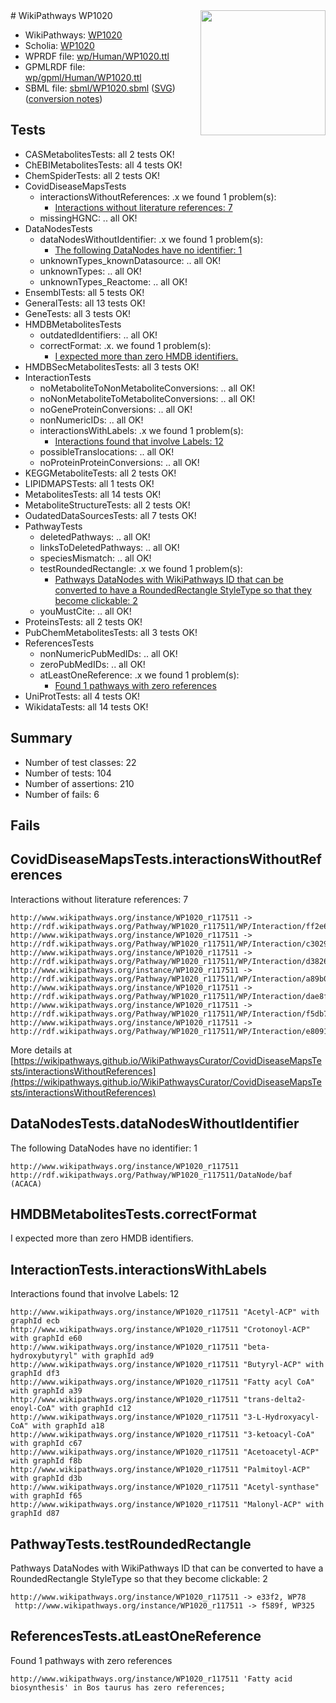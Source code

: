 <img style="float: right; width: 200px" src="../logo.png" />
# WikiPathways WP1020

* WikiPathways: [WP1020](https://identifiers.org/wikipathways:WP1020)
* Scholia: [WP1020](https://scholia.toolforge.org/wikipathways/WP1020)
* WPRDF file: [wp/Human/WP1020.ttl](../wp/Human/WP1020.ttl)
* GPMLRDF file: [wp/gpml/Human/WP1020.ttl](../wp/gpml/Human/WP1020.ttl)
* SBML file: [sbml/WP1020.sbml](../sbml/WP1020.sbml) ([SVG](../sbml/WP1020.svg)) ([conversion notes](../sbml/WP1020.txt))

## Tests
* CASMetabolitesTests: all 2 tests OK!
* ChEBIMetabolitesTests: all 4 tests OK!
* ChemSpiderTests: all 2 tests OK!
* CovidDiseaseMapsTests
    * interactionsWithoutReferences: .x we found 1 problem(s):
        * [Interactions without literature references: 7](#2e295935)
    * missingHGNC: .. all OK!
* DataNodesTests
    * dataNodesWithoutIdentifier: .x we found 1 problem(s):
        * [The following DataNodes have no identifier: 1](#d2d32fa0)
    * unknownTypes_knownDatasource: .. all OK!
    * unknownTypes: .. all OK!
    * unknownTypes_Reactome: .. all OK!
* EnsemblTests: all 5 tests OK!
* GeneralTests: all 13 tests OK!
* GeneTests: all 3 tests OK!
* HMDBMetabolitesTests
    * outdatedIdentifiers: .. all OK!
    * correctFormat: .x. we found 1 problem(s):
        * [I expected more than zero HMDB identifiers.](#ad154c1e)
* HMDBSecMetabolitesTests: all 3 tests OK!
* InteractionTests
    * noMetaboliteToNonMetaboliteConversions: .. all OK!
    * noNonMetaboliteToMetaboliteConversions: .. all OK!
    * noGeneProteinConversions: .. all OK!
    * nonNumericIDs: .. all OK!
    * interactionsWithLabels: .x we found 1 problem(s):
        * [Interactions found that involve Labels: 12](#fe97a8ba)
    * possibleTranslocations: .. all OK!
    * noProteinProteinConversions: .. all OK!
* KEGGMetaboliteTests: all 2 tests OK!
* LIPIDMAPSTests: all 1 tests OK!
* MetabolitesTests: all 14 tests OK!
* MetaboliteStructureTests: all 2 tests OK!
* OudatedDataSourcesTests: all 7 tests OK!
* PathwayTests
    * deletedPathways: .. all OK!
    * linksToDeletedPathways: .. all OK!
    * speciesMismatch: .. all OK!
    * testRoundedRectangle: .x we found 1 problem(s):
        * [Pathways DataNodes with WikiPathways ID that can be converted to have a RoundedRectangle StyleType so that they become clickable: 2](#9fbad3cc)
    * youMustCite: .. all OK!
* ProteinsTests: all 2 tests OK!
* PubChemMetabolitesTests: all 3 tests OK!
* ReferencesTests
    * nonNumericPubMedIDs: .. all OK!
    * zeroPubMedIDs: .. all OK!
    * atLeastOneReference: .x we found 1 problem(s):
        * [Found 1 pathways with zero references](#35eb778e)
* UniProtTests: all 4 tests OK!
* WikidataTests: all 14 tests OK!


## Summary

* Number of test classes: 22
* Number of tests: 104
* Number of assertions: 210
* Number of fails: 6

## Fails

<a name="2e295935" />

## CovidDiseaseMapsTests.interactionsWithoutReferences

Interactions without literature references: 7
```
http://www.wikipathways.org/instance/WP1020_r117511 -> http://rdf.wikipathways.org/Pathway/WP1020_r117511/WP/Interaction/ff2e6
http://www.wikipathways.org/instance/WP1020_r117511 -> http://rdf.wikipathways.org/Pathway/WP1020_r117511/WP/Interaction/c3029
http://www.wikipathways.org/instance/WP1020_r117511 -> http://rdf.wikipathways.org/Pathway/WP1020_r117511/WP/Interaction/d3826
http://www.wikipathways.org/instance/WP1020_r117511 -> http://rdf.wikipathways.org/Pathway/WP1020_r117511/WP/Interaction/a89b0
http://www.wikipathways.org/instance/WP1020_r117511 -> http://rdf.wikipathways.org/Pathway/WP1020_r117511/WP/Interaction/dae8f
http://www.wikipathways.org/instance/WP1020_r117511 -> http://rdf.wikipathways.org/Pathway/WP1020_r117511/WP/Interaction/f5db7
http://www.wikipathways.org/instance/WP1020_r117511 -> http://rdf.wikipathways.org/Pathway/WP1020_r117511/WP/Interaction/e8091
```

More details at [https://wikipathways.github.io/WikiPathwaysCurator/CovidDiseaseMapsTests/interactionsWithoutReferences](https://wikipathways.github.io/WikiPathwaysCurator/CovidDiseaseMapsTests/interactionsWithoutReferences)

<a name="d2d32fa0" />

## DataNodesTests.dataNodesWithoutIdentifier

The following DataNodes have no identifier: 1
```
http://www.wikipathways.org/instance/WP1020_r117511 http://rdf.wikipathways.org/Pathway/WP1020_r117511/DataNode/baf (ACACA)
```

<a name="ad154c1e" />

## HMDBMetabolitesTests.correctFormat

I expected more than zero HMDB identifiers.
<a name="fe97a8ba" />

## InteractionTests.interactionsWithLabels

Interactions found that involve Labels: 12
```
http://www.wikipathways.org/instance/WP1020_r117511 "Acetyl-ACP" with graphId ecb
http://www.wikipathways.org/instance/WP1020_r117511 "Crotonoyl-ACP" with graphId e60
http://www.wikipathways.org/instance/WP1020_r117511 "beta-hydroxybutyryl" with graphId ad9
http://www.wikipathways.org/instance/WP1020_r117511 "Butyryl-ACP" with graphId df3
http://www.wikipathways.org/instance/WP1020_r117511 "Fatty acyl CoA" with graphId a39
http://www.wikipathways.org/instance/WP1020_r117511 "trans-delta2-enoyl-CoA" with graphId c12
http://www.wikipathways.org/instance/WP1020_r117511 "3-L-Hydroxyacyl-CoA" with graphId a18
http://www.wikipathways.org/instance/WP1020_r117511 "3-ketoacyl-CoA" with graphId c67
http://www.wikipathways.org/instance/WP1020_r117511 "Acetoacetyl-ACP" with graphId f8b
http://www.wikipathways.org/instance/WP1020_r117511 "Palmitoyl-ACP" with graphId d3b
http://www.wikipathways.org/instance/WP1020_r117511 "Acetyl-synthase" with graphId f65
http://www.wikipathways.org/instance/WP1020_r117511 "Malonyl-ACP" with graphId d87
```

<a name="9fbad3cc" />

## PathwayTests.testRoundedRectangle

Pathways DataNodes with WikiPathways ID that can be converted to have a RoundedRectangle StyleType so that they become clickable: 2
```
http://www.wikipathways.org/instance/WP1020_r117511 -> e33f2, WP78
 http://www.wikipathways.org/instance/WP1020_r117511 -> f589f, WP325
 ```

<a name="35eb778e" />

## ReferencesTests.atLeastOneReference

Found 1 pathways with zero references
```
http://www.wikipathways.org/instance/WP1020_r117511 'Fatty acid biosynthesis' in Bos taurus has zero references; 
```

